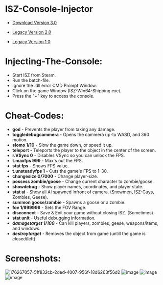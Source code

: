 # ISZ-Console-Injector

- [Download Version 3.0](https://github.com/Cracko298/ISZ-Console-Injector/releases/download/v3.0-alpha-3/ISZ-Inject-Tool-v3.zip)

- [Legacy Version 2.0](https://github.com/Cracko298/ISZ-Console-Injector/blob/main/ISZ-Inject-Tool-v2.zip?raw=true)

- [Legacy Version 1.0](https://github.com/Cracko298/ISZ-Console-Injector/blob/main/ISZ-Inject-Tool.zip?raw=true)


# Injecting-The-Console:
- Start ISZ from Steam.
- Run the batch-file.
- Ignore the .dll error CMD Prompt Window.
- Click on the game Window (ISZ-Win64-Shipping.exe).
- Press the "~" key to access the console.




# Cheat-Codes:
- **god** - Prevents the player from taking any damage.
- **toggledebugcammera** - Opens the cammera up-to WASD, and 360 motion.
- **slomo 1/10** - Slow the game down, or speed it up.
- **teleport** - Teleports the player to the object in the center of the screen.
- **r.VSync 0** - Disables VSync so you can unlock the FPS.
- **t.maxfps 999** - Max's out the FPS.
- **stat fps** - Shows FPS value.
- **t.unsteadyfps 1** - Cuts the game's FPS to 1-30.
- **changesize 0/7000** - Change player-size.
- **possess zombie/goose** - Change current character to zombie/goose.
- **showdebug** - Show player names, coordinates, and player state.
- **stat ai** - Show all AI spawned infront of camera. (Snowmen, ISZ-Guys, Zombies, Geese).
- **summon goose/zombie** - Spawns a goose or a zombie.
- **fov 1/999999** - Sets the FOV Range.
- **disconnect** - Save & Exit your game without closing ISZ. (Sometimes).
- **stat unit** - Useful debugging information.
- ***damagetarget 1/100*** - Can kill players, zombies, geese, weapons/items, and windows.
- ***destroytarget*** - Removes the object from game (untill the game is closed/left).

# Screenshots:
![176267057-5ff832cb-2ded-4007-956f-18d6263f56d2](https://user-images.githubusercontent.com/78656905/187112049-73b842f6-af31-4e76-9561-a06ab6c1dafb.png)
![image](https://user-images.githubusercontent.com/78656905/187112064-f900b019-ab4d-4a7f-9f5d-ec4c4b6577f6.png)
![image](https://user-images.githubusercontent.com/78656905/187112097-7cae244c-47cf-4a80-95aa-ce30515bd854.png)
![image](https://user-images.githubusercontent.com/78656905/187112182-45027593-7fe6-44e0-a295-0c121098ff9b.png)
